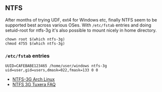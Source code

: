## NTFS

After months of trying UDF, ext4 for Windows etc, finally NTFS seem to be supported best across various OSes. With `/etc/fstab` entries and doing setuid-root for ntfs-3g it's also possible to mount nicely in home directory.

```shell
chown root $(which ntfs-3g)
chmod 4755 $(which ntfs-3g)
```

### `/etc/fstab` entries

```shell
UUID=CAFEBABE123465 /home/user/windows ntfs-3g uid=user,gid=users,dmask=022,fmask=133 0 0
```
- [NTFS-3G Arch Linux](https://wiki.archlinux.org/index.php/NTFS-3G)
- [NTFS 3G Tuxera FAQ](https://www.tuxera.com/community/ntfs-3g-faq/)

